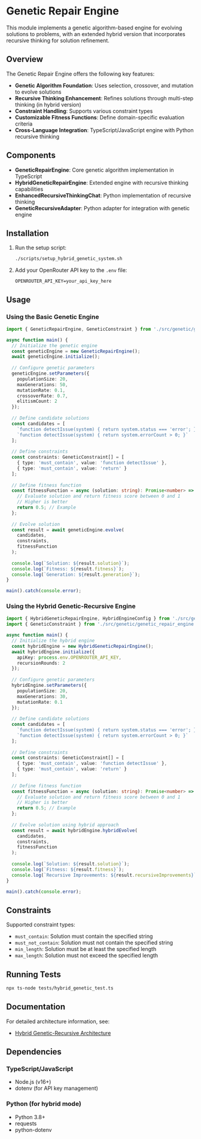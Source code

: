 # Genetic Repair Engine

This module implements a genetic algorithm-based engine for evolving solutions to problems, with an extended hybrid version that incorporates recursive thinking for solution refinement.

## Overview

The Genetic Repair Engine offers the following key features:

- **Genetic Algorithm Foundation**: Uses selection, crossover, and mutation to evolve solutions
- **Recursive Thinking Enhancement**: Refines solutions through multi-step thinking (in hybrid version)
- **Constraint Handling**: Supports various constraint types
- **Customizable Fitness Functions**: Define domain-specific evaluation criteria
- **Cross-Language Integration**: TypeScript/JavaScript engine with Python recursive thinking

## Components

- **GeneticRepairEngine**: Core genetic algorithm implementation in TypeScript
- **HybridGeneticRepairEngine**: Extended engine with recursive thinking capabilities
- **EnhancedRecursiveThinkingChat**: Python implementation of recursive thinking
- **GeneticRecursiveAdapter**: Python adapter for integration with genetic engine

## Installation

1. Run the setup script:
   ```bash
   ./scripts/setup_hybrid_genetic_system.sh
   ```

2. Add your OpenRouter API key to the `.env` file:
   ```
   OPENROUTER_API_KEY=your_api_key_here
   ```

## Usage

### Using the Basic Genetic Engine

```typescript
import { GeneticRepairEngine, GeneticConstraint } from './src/genetic/genetic_repair_engine';

async function main() {
  // Initialize the genetic engine
  const geneticEngine = new GeneticRepairEngine();
  await geneticEngine.initialize();
  
  // Configure genetic parameters
  geneticEngine.setParameters({
    populationSize: 20,
    maxGenerations: 50,
    mutationRate: 0.1,
    crossoverRate: 0.7,
    elitismCount: 2
  });
  
  // Define candidate solutions
  const candidates = [
    `function detectIssue(system) { return system.status === 'error'; }`,
    `function detectIssue(system) { return system.errorCount > 0; }`
  ];
  
  // Define constraints
  const constraints: GeneticConstraint[] = [
    { type: 'must_contain', value: 'function detectIssue' },
    { type: 'must_contain', value: 'return' }
  ];
  
  // Define fitness function
  const fitnessFunction = async (solution: string): Promise<number> => {
    // Evaluate solution and return fitness score between 0 and 1
    // Higher is better
    return 0.5; // Example
  };
  
  // Evolve solution
  const result = await geneticEngine.evolve(
    candidates,
    constraints,
    fitnessFunction
  );
  
  console.log(`Solution: ${result.solution}`);
  console.log(`Fitness: ${result.fitness}`);
  console.log(`Generation: ${result.generation}`);
}

main().catch(console.error);
```

### Using the Hybrid Genetic-Recursive Engine

```typescript
import { HybridGeneticRepairEngine, HybridEngineConfig } from './src/genetic/hybrid_genetic_repair_engine';
import { GeneticConstraint } from './src/genetic/genetic_repair_engine';

async function main() {
  // Initialize the hybrid engine
  const hybridEngine = new HybridGeneticRepairEngine();
  await hybridEngine.initialize({
    apiKey: process.env.OPENROUTER_API_KEY,
    recursionRounds: 2
  });
  
  // Configure genetic parameters
  hybridEngine.setParameters({
    populationSize: 20,
    maxGenerations: 30,
    mutationRate: 0.1
  });
  
  // Define candidate solutions
  const candidates = [
    `function detectIssue(system) { return system.status === 'error'; }`,
    `function detectIssue(system) { return system.errorCount > 0; }`
  ];
  
  // Define constraints
  const constraints: GeneticConstraint[] = [
    { type: 'must_contain', value: 'function detectIssue' },
    { type: 'must_contain', value: 'return' }
  ];
  
  // Define fitness function
  const fitnessFunction = async (solution: string): Promise<number> => {
    // Evaluate solution and return fitness score between 0 and 1
    // Higher is better
    return 0.5; // Example
  };
  
  // Evolve solution using hybrid approach
  const result = await hybridEngine.hybridEvolve(
    candidates,
    constraints,
    fitnessFunction
  );
  
  console.log(`Solution: ${result.solution}`);
  console.log(`Fitness: ${result.fitness}`);
  console.log(`Recursive Improvements: ${result.recursiveImprovements}`);
}

main().catch(console.error);
```

## Constraints

Supported constraint types:

- `must_contain`: Solution must contain the specified string
- `must_not_contain`: Solution must not contain the specified string
- `min_length`: Solution must be at least the specified length
- `max_length`: Solution must not exceed the specified length

## Running Tests

```bash
npx ts-node tests/hybrid_genetic_test.ts
```

## Documentation

For detailed architecture information, see:
- [Hybrid Genetic-Recursive Architecture](../docs/hybrid_genetic_recursive_architecture.md)

## Dependencies

### TypeScript/JavaScript
- Node.js (v16+)
- dotenv (for API key management)

### Python (for hybrid mode)
- Python 3.8+
- requests
- python-dotenv